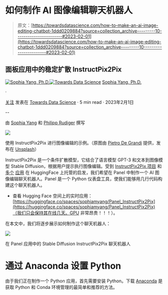 # 如何制作 AI 图像编辑聊天机器人

> 原文：[https://towardsdatascience.com/how-to-make-an-ai-image-editing-chatbot-1ddd0209884?source=collection_archive---------10-----------------------#2023-02-01](https://towardsdatascience.com/how-to-make-an-ai-image-editing-chatbot-1ddd0209884?source=collection_archive---------10-----------------------#2023-02-01)

## 面板应用中的稳定扩散 InstructPix2Pix

[](https://sophiamyang.medium.com/?source=post_page-----1ddd0209884--------------------------------)[![Sophia Yang, Ph.D.](../Images/c133f918245ea4857dc46df3a07fc2b1.png)](https://sophiamyang.medium.com/?source=post_page-----1ddd0209884--------------------------------)[](https://towardsdatascience.com/?source=post_page-----1ddd0209884--------------------------------)[![Towards Data Science](../Images/a6ff2676ffcc0c7aad8aaf1d79379785.png)](https://towardsdatascience.com/?source=post_page-----1ddd0209884--------------------------------) [Sophia Yang, Ph.D.](https://sophiamyang.medium.com/?source=post_page-----1ddd0209884--------------------------------)

·

[关注](https://medium.com/m/signin?actionUrl=https%3A%2F%2Fmedium.com%2F_%2Fsubscribe%2Fuser%2Fae9cae9cbcd2&operation=register&redirect=https%3A%2F%2Ftowardsdatascience.com%2Fhow-to-make-an-ai-image-editing-chatbot-1ddd0209884&user=Sophia+Yang%2C+Ph.D.&userId=ae9cae9cbcd2&source=post_page-ae9cae9cbcd2----1ddd0209884---------------------post_header-----------) 发表在 [Towards Data Science](https://towardsdatascience.com/?source=post_page-----1ddd0209884--------------------------------) · 5 min read · 2023年2月1日 [](https://medium.com/m/signin?actionUrl=https%3A%2F%2Fmedium.com%2F_%2Fvote%2Ftowards-data-science%2F1ddd0209884&operation=register&redirect=https%3A%2F%2Ftowardsdatascience.com%2Fhow-to-make-an-ai-image-editing-chatbot-1ddd0209884&user=Sophia+Yang%2C+Ph.D.&userId=ae9cae9cbcd2&source=-----1ddd0209884---------------------clap_footer-----------)

--

[](https://medium.com/m/signin?actionUrl=https%3A%2F%2Fmedium.com%2F_%2Fbookmark%2Fp%2F1ddd0209884&operation=register&redirect=https%3A%2F%2Ftowardsdatascience.com%2Fhow-to-make-an-ai-image-editing-chatbot-1ddd0209884&source=-----1ddd0209884---------------------bookmark_footer-----------)

由 [Sophia Yang](https://www.linkedin.com/in/sophiamyang/) 和 [Philipp Rudiger](https://www.linkedin.com/in/philippjfr/) 撰写

![](../Images/db30c85206b60e6a4cd227dfd3a9bd32.png)

使用 InstructPix2Pix 进行图像编辑的示例。（原图由 [Pietro De Grandi](https://unsplash.com/@peter_mc_greats?utm_source=unsplash&utm_medium=referral&utm_content=creditCopyText) 提供，发布在 [Unsplash](https://unsplash.com/images/nature/mountain?utm_source=unsplash&utm_medium=referral&utm_content=creditCopyText)）

InstructPix2Pix 是一个条件扩散模型，它结合了语言模型 GPT-3 和文本到图像模型 Stable Diffusion，根据用户提示执行图像编辑。受到 [InstructPix2Pix 项目](https://github.com/timothybrooks/instruct-pix2pix) 和 [多个](https://huggingface.co/spaces/ysharma/InstructPix2Pix_Chatbot) [应用](https://huggingface.co/timbrooks/instruct-pix2pix) 在 HuggingFace 上托管的启发，我们希望在 Panel 中制作一个 AI 图像编辑聊天机器人。Panel 是一个 Python 仪表盘工具，使我们能够用几行代码构建这个聊天机器人。

+   查看 Hugging Face 空间上的实时应用：[https://huggingface.co/spaces/sophiamyang/Panel_InstructPix2Pix](https://huggingface.co/spaces/sophiamyang/Panel_InstructPix2Pix)（我们只会保持其在线几天。GPU 非常昂贵！！！）。

在本文中，我们将逐步展示如何制作这个聊天机器人：

![](../Images/cec2d3b15a9f00e555cfa6980791b089.png)

在 Panel 应用中的 Stable Diffusion InstructPix2Pix 聊天机器人

# **通过 Anaconda 设置 Python**

由于我们正在制作一个 Python 应用，首先需要安装 Python。下载 [Anaconda](http://anaconda.com) 是获取 Python 和 Conda 环境管理的最简单和推荐的方法。
